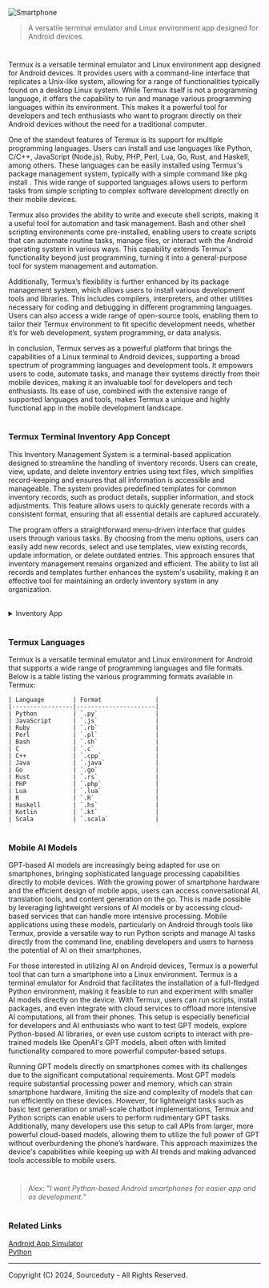 ![Smartphone](https://github.com/user-attachments/assets/3b854a51-6473-4807-835d-4d23218ef984)

>  A versatile terminal emulator and Linux environment app designed for Android devices.

#

Termux is a versatile terminal emulator and Linux environment app designed for Android devices. It provides users with a command-line interface that replicates a Unix-like system, allowing for a range of functionalities typically found on a desktop Linux system. While Termux itself is not a programming language, it offers the capability to run and manage various programming languages within its environment. This makes it a powerful tool for developers and tech enthusiasts who want to program directly on their Android devices without the need for a traditional computer.

One of the standout features of Termux is its support for multiple programming languages. Users can install and use languages like Python, C/C++, JavaScript (Node.js), Ruby, PHP, Perl, Lua, Go, Rust, and Haskell, among others. These languages can be easily installed using Termux's package management system, typically with a simple command like pkg install <language>. This wide range of supported languages allows users to perform tasks from simple scripting to complex software development directly on their mobile devices.

Termux also provides the ability to write and execute shell scripts, making it a useful tool for automation and task management. Bash and other shell scripting environments come pre-installed, enabling users to create scripts that can automate routine tasks, manage files, or interact with the Android operating system in various ways. This capability extends Termux's functionality beyond just programming, turning it into a general-purpose tool for system management and automation.

Additionally, Termux’s flexibility is further enhanced by its package management system, which allows users to install various development tools and libraries. This includes compilers, interpreters, and other utilities necessary for coding and debugging in different programming languages. Users can also access a wide range of open-source tools, enabling them to tailor their Termux environment to fit specific development needs, whether it’s for web development, system programming, or data analysis.

In conclusion, Termux serves as a powerful platform that brings the capabilities of a Linux terminal to Android devices, supporting a broad spectrum of programming languages and development tools. It empowers users to code, automate tasks, and manage their systems directly from their mobile devices, making it an invaluable tool for developers and tech enthusiasts. Its ease of use, combined with the extensive range of supported languages and tools, makes Termux a unique and highly functional app in the mobile development landscape.

#
### Termux Terminal Inventory App Concept

This Inventory Management System is a terminal-based application designed to streamline the handling of inventory records. Users can create, view, update, and delete inventory entries using text files, which simplifies record-keeping and ensures that all information is accessible and manageable. The system provides predefined templates for common inventory records, such as product details, supplier information, and stock adjustments. This feature allows users to quickly generate records with a consistent format, ensuring that all essential details are captured accurately.

The program offers a straightforward menu-driven interface that guides users through various tasks. By choosing from the menu options, users can easily add new records, select and use templates, view existing records, update information, or delete outdated entries. This approach ensures that inventory management remains organized and efficient. The ability to list all records and templates further enhances the system's usability, making it an effective tool for maintaining an orderly inventory system in any organization.

<br>
<details><summary>Inventory App</summary>
<br>

```
import os

TEMPLATES = {
    "Product Record": "Product Record\n===============\nProduct Name: \nCategory: \nQuantity: \nPrice per Unit: \n",
    "Supplier Record": "Supplier Record\n===============\nSupplier Name: \nContact Information: \nProducts Supplied: \n",
    "Stock Adjustment": "Stock Adjustment\n================\nProduct Name: \nAdjustment Date: \nQuantity Adjusted: \nReason: \n",
}

def main_menu():
    print("Inventory Management System")
    print("==========================")
    print("1. Add a new inventory record")
    print("2. Add a record from template")
    print("3. View a record")
    print("4. Update a record")
    print("5. Delete a record")
    print("6. List all records")
    print("7. List templates")
    print("8. Exit")
    choice = input("Enter your choice (1-8): ")
    return choice

def add_record():
    title = input("Enter the record title: ")
    content = input("Enter the record content: ")
    filename = title + ".txt"
    with open(filename, "w") as file:
        file.write(content)
    print(f"Record '{title}' added successfully.")

def add_record_from_template():
    list_templates(show=True)
    template_choice = input("Enter the template name or number to use: ")
    template_content = None
    
    if template_choice.isdigit():
        template_choice = int(template_choice)
        if 1 <= template_choice <= len(TEMPLATES):
            template_content = list(TEMPLATES.values())[template_choice - 1]
        else:
            print("Invalid template number.")
            return
    elif template_choice in TEMPLATES:
        template_content = TEMPLATES[template_choice]
    else:
        print("Invalid template name.")
        return

    title = input("Enter the record title: ")
    filename = title + ".txt"
    with open(filename, "w") as file:
        file.write(template_content)
    print(f"Record '{title}' added successfully from template.")

def view_record():
    records = list_records(show=False)
    if records:
        try:
            record_number = int(input("Enter the record number to view: "))
            if 1 <= record_number <= len(records):
                filename = records[record_number - 1]
                with open(filename, "r") as file:
                    content = file.read()
                print(f"\nRecord content for '{filename.replace('.txt', '')}':\n")
                print(content)
            else:
                print("Invalid record number.")
        except ValueError:
            print("Please enter a valid number.")
    else:
        print("No records available to view.")

def update_record():
    records = list_records(show=False)
    if records:
        try:
            record_number = int(input("Enter the record number to update: "))
            if 1 <= record_number <= len(records):
                filename = records[record_number - 1]
                content = input("Enter the new content: ")
                with open(filename, "w") as file:
                    file.write(content)
                print(f"Record '{filename.replace('.txt', '')}' updated successfully.")
            else:
                print("Invalid record number.")
        except ValueError:
            print("Please enter a valid number.")
    else:
        print("No records available to update.")

def delete_record():
    records = list_records(show=False)
    if records:
        try:
            record_number = int(input("Enter the record number to delete: "))
            if 1 <= record_number <= len(records):
                filename = records[record_number - 1]
                os.remove(filename)
                print(f"Record '{filename.replace('.txt', '')}' deleted successfully.")
            else:
                print("Invalid record number.")
        except ValueError:
            print("Please enter a valid number.")
    else:
        print("No records available to delete.")

def list_records(show=True):
    files = [f for f in os.listdir() if f.endswith('.txt') and not f.startswith('template_')]
    if show:
        if files:
            print("\nList of all records:")
            for i, file in enumerate(files, start=1):
                print(f"{i}. {file.replace('.txt', '')}")
        else:
            print("No records available.")
    return files

def list_templates(show=False):
    templates = list(TEMPLATES.keys())
    if show:
        if templates:
            print("\nList of templates:")
            for i, template in enumerate(templates, start=1):
                print(f"{i}. {template}")
        else:
            print("No templates available.")
    return templates

def run_inventory_system():
    while True:
        choice = main_menu()
        if choice == '1':
            add_record()
        elif choice == '2':
            add_record_from_template()
        elif choice == '3':
            view_record()
        elif choice == '4':
            update_record()
        elif choice == '5':
            delete_record()
        elif choice == '6':
            list_records()
        elif choice == '7':
            list_templates(show=True)
        elif choice == '8':
            print("Exiting Inventory Management System. Goodbye!")
            break
        else:
            print("Invalid choice. Please enter a number between 1 and 8.")

if __name__ == "__main__":
    run_inventory_system()
```

<br>
</details>

#
### Termux Languages

Termux is a versatile terminal emulator and Linux environment for Android that supports a wide range of programming languages and file formats. Below is a table listing the various programming formats available in Termux:

```
| Language        | Format               |
|-----------------|----------------------|
| Python          | `.py`                |
| JavaScript      | `.js`                |
| Ruby            | `.rb`                |
| Perl            | `.pl`                |
| Bash            | `.sh`                |
| C               | `.c`                 |
| C++             | `.cpp`               |
| Java            | `.java`              |
| Go              | `.go`                |
| Rust            | `.rs`                |
| PHP             | `.php`               |
| Lua             | `.lua`               |
| R               | `.R`                 |
| Haskell         | `.hs`                |
| Kotlin          | `.kt`                |
| Scala           | `.scala`             |
```

#
### Mobile AI Models

GPT-based AI models are increasingly being adapted for use on smartphones, bringing sophisticated language processing capabilities directly to mobile devices. With the growing power of smartphone hardware and the efficient design of mobile apps, users can access conversational AI, translation tools, and content generation on the go. This is made possible by leveraging lightweight versions of AI models or by accessing cloud-based services that can handle more intensive processing. Mobile applications using these models, particularly on Android through tools like Termux, provide a versatile way to run Python scripts and manage AI tasks directly from the command line, enabling developers and users to harness the potential of AI on their smartphones.

For those interested in utilizing AI on Android devices, Termux is a powerful tool that can turn a smartphone into a Linux environment. Termux is a terminal emulator for Android that facilitates the installation of a full-fledged Python environment, making it feasible to run and experiment with smaller AI models directly on the device. With Termux, users can run scripts, install packages, and even integrate with cloud services to offload more intensive AI computations, all from their phones. This setup is especially beneficial for developers and AI enthusiasts who want to test GPT models, explore Python-based AI libraries, or even use custom scripts to interact with pre-trained models like OpenAI's GPT models, albeit often with limited functionality compared to more powerful computer-based setups.

Running GPT models directly on smartphones comes with its challenges due to the significant computational requirements. Most GPT models require substantial processing power and memory, which can strain smartphone hardware, limiting the size and complexity of models that can run efficiently on these devices. However, for lightweight tasks such as basic text generation or small-scale chatbot implementations, Termux and Python scripts can enable users to perform rudimentary GPT tasks. Additionally, many developers use this setup to call APIs from larger, more powerful cloud-based models, allowing them to utilize the full power of GPT without overburdening the phone’s hardware. This approach maximizes the device's capabilities while keeping up with AI trends and making advanced tools accessible to mobile users.

#

> Alex: "*I want Python-based Android smartphones for easier app and os development.*"

#
### Related Links

[Android App Simulator](https://github.com/sourceduty/Android_App_Simulator)
<br>
[Python](https://github.com/sourceduty/Python)

***
Copyright (C) 2024, Sourceduty - All Rights Reserved.
